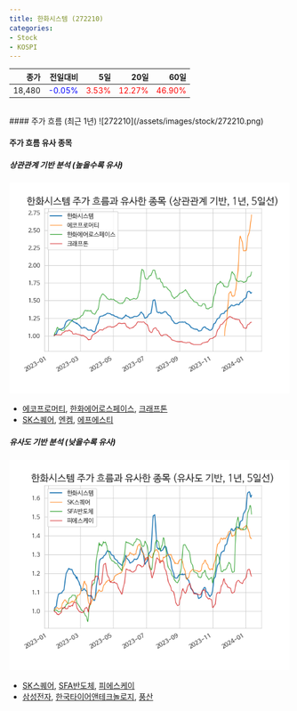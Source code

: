 ```yaml
---
title: 한화시스템 (272210)
categories:
- Stock
- KOSPI
---
```


|종가|전일대비|5일|20일|60일|
|---:|-------:|--:|---:|---:|
|18,480|<span style="color: blue">-0.05%</span>|<span style="color: red">3.53%</span>|<span style="color: red">12.27%</span>|<span style="color: red">46.90%</span>|

<!-- more -->
<br>
#### 주가 흐름 (최근 1년)
![272210](/assets/images/stock/272210.png)

#### 주가 흐름 유사 종목

##### 상관관계 기반 분석 (높을수록 유사)
![272210](/assets/images/stock/272210_corr.png)
- [에코프로머티](/450080/), [한화에어로스페이스](/012450/), [크래프톤](/259960/)
- [SK스퀘어](/402340/), [엔켐](/348370/), [에프에스티](/036810/)

##### 유사도 기반 분석 (낮을수록 유사)	
![272210](/assets/images/stock/272210_sim.png)
- [SK스퀘어](/402340/), [SFA반도체](/036540/), [피에스케이](/319660/)
- [삼성전자](/005930/), [한국타이어앤테크놀로지](/161390/), [풍산](/103140/)